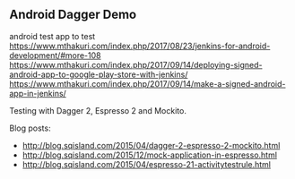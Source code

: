 Android Dagger Demo
-------------------
android test app to test
https://www.mthakuri.com/index.php/2017/08/23/jenkins-for-android-development/#more-108
https://www.mthakuri.com/index.php/2017/09/14/deploying-signed-android-app-to-google-play-store-with-jenkins/
https://www.mthakuri.com/index.php/2017/09/14/make-a-signed-android-app-in-jenkins/

Testing with Dagger 2, Espresso 2 and Mockito.

Blog posts: 
   * http://blog.sqisland.com/2015/04/dagger-2-espresso-2-mockito.html
   * http://blog.sqisland.com/2015/12/mock-application-in-espresso.html
   * http://blog.sqisland.com/2015/04/espresso-21-activitytestrule.html
